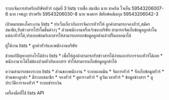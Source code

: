 ระบบจัดการสำหรับบริษัททัวร์  กลุ่มที่ 3 lists
รายชื่อ สมาชิก
    นาย ชาคริต ใจเย็น 59543206007-6 
    นาย เจษฏา ปราศรัย 59543206030-8 
    นาย พงศกร พิทักษ์คณิตกุล 59543206042-3 
        
เป้าหมายของโครงงาน lists
    * ทำเว็บเกี่ยวกับการจัดการทัวร์ให้ ลูกค้าสามารถจองทัวร์,สมัครสมาชิก,รับข่าวสารโปรโมชั่นต่างๆ 
    * ส่วนพนักงานหรือเจ้าของบริษัท สามารถจัดเก็บข้อมูลลูกค้าในแต่ละทัวร์ได้,ทำแบบฟอมร์เอกสารให้สามารถกรอกข้อมูลลูกค้าแล้วปริ้นออกมาได้ 
        
ผู้ใช้งาน lists
    * ลูกค้าทัวร์และพนักงานบริษัท
    
ช่วยแก้ปัญหาอย่างไรได้บ้าง lists
    * เพื่อให้ลูกค้าสามารถรับข่าวสารได้ง่ายและทำการจองทัวร์ได้เลย 
    * พนักงานจะได้ไม่ต้องปวดหัวกับเอกสาร ทำให้สามารถเก็บข้อมูลลูกค้าได้
        
ความสามารถของระบบ lists
    * ส่วนของพนักงาน
        * ระบบแอดมิน
        * จัดการทัวร์
        * จักเก็บข้อมูลทัวร์
    * ส่วนของลูกค้า 
        * มีระบบสมาชิก
        * จองทัวร์
        * ดูตารางทัวร์
        * ดูวันเวลาทัวร์
        * ข้อมูลข่างสาร
        * ดูประวัติการจองทัวร์
        * ระบบชำระเงิน
                
เครื่องมือที่ใช้ lists
    API
